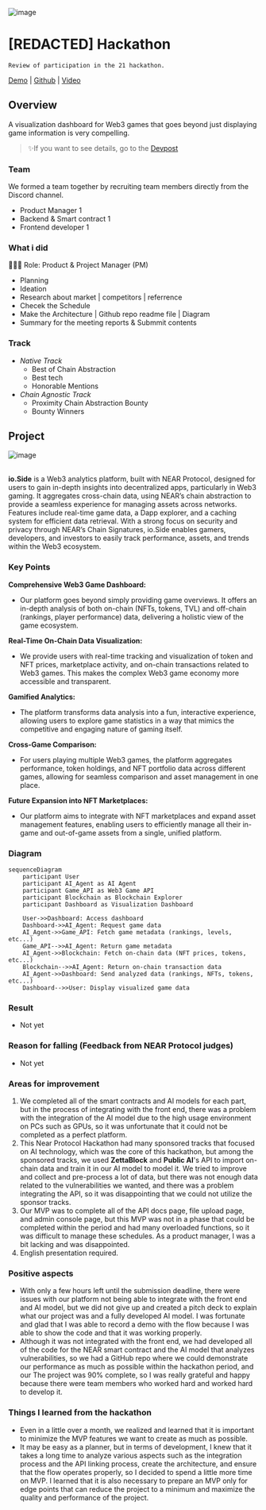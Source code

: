 ![image](https://github.com/user-attachments/assets/609cd100-79a5-47d0-b3c5-77065d2ca798)

# [REDACTED] Hackathon
`Review of participation in the 21 hackathon.`

[Demo](https://web3-gaming-redacted.vercel.app/) | [Github](https://github.com/SUNIDHI-JAIN125/Redacted-Hackathon) | [Video](https://youtu.be/AAP3yWIKdlE)

## Overview
A visualization dashboard for Web3 games that goes beyond just displaying game information is very compelling.

> ✨If you want to see details, go to the [Devpost](https://devpost.com/software/not-yet-lhnw4d)

### Team
We formed a team together by recruiting team members directly from the Discord channel.
- Product Manager 1
- Backend & Smart contract 1
- Frontend developer 1

### What i did
👨🏼‍💻 Role: Product & Project Manager (PM)
- Planning
- Ideation
- Research about market | competitors | referrence
- Checek the Schedule
- Make the Architecture | Github repo readme file | Diagram
- Summary for the meeting reports & Submmit contents

### Track
- *Native Track*
  - Best of Chain Abstraction
  - Best tech
  - Honorable Mentions
- *Chain Agnostic Track*
  - Proximity Chain Abstraction Bounty
  - Bounty Winners

## Project
![image](https://github.com/user-attachments/assets/3ef5c537-cf0d-496f-84a2-290458b642df)
<br></br>

**io.Side** is a Web3 analytics platform, built with NEAR Protocol, designed for users to gain in-depth insights into decentralized apps, particularly in Web3 gaming. 
It aggregates cross-chain data, using NEAR’s chain abstraction to provide a seamless experience for managing assets across networks. 
Features include real-time game data, a Dapp explorer, and a caching system for efficient data retrieval. 
With a strong focus on security and privacy through NEAR’s Chain Signatures, io.Side enables gamers, developers, and investors to easily track performance, assets, and trends within the Web3 ecosystem.

### Key Points

**Comprehensive Web3 Game Dashboard:**
- Our platform goes beyond simply providing game overviews. It offers an in-depth analysis of both on-chain (NFTs, tokens, TVL) and off-chain (rankings, player performance) data, delivering a holistic view of the game ecosystem.

**Real-Time On-Chain Data Visualization:**
- We provide users with real-time tracking and visualization of token and NFT prices, marketplace activity, and on-chain transactions related to Web3 games. This makes the complex Web3 game economy more accessible and transparent.

**Gamified Analytics:**
- The platform transforms data analysis into a fun, interactive experience, allowing users to explore game statistics in a way that mimics the competitive and engaging nature of gaming itself.

**Cross-Game Comparison:**
- For users playing multiple Web3 games, the platform aggregates performance, token holdings, and NFT portfolio data across different games, allowing for seamless comparison and asset management in one place.

**Future Expansion into NFT Marketplaces:**
- Our platform aims to integrate with NFT marketplaces and expand asset management features, enabling users to efficiently manage all their in-game and out-of-game assets from a single, unified platform.

### Diagram
``` mermaid
sequenceDiagram
    participant User
    participant AI_Agent as AI Agent
    participant Game_API as Web3 Game API
    participant Blockchain as Blockchain Explorer
    participant Dashboard as Visualization Dashboard

    User->>Dashboard: Access dashboard
    Dashboard->>AI_Agent: Request game data
    AI_Agent->>Game_API: Fetch game metadata (rankings, levels, etc...)
    Game_API-->>AI_Agent: Return game metadata
    AI_Agent->>Blockchain: Fetch on-chain data (NFT prices, tokens, etc...)
    Blockchain-->>AI_Agent: Return on-chain transaction data
    AI_Agent->>Dashboard: Send analyzed data (rankings, NFTs, tokens, etc...)
    Dashboard-->>User: Display visualized game data
```

### Result
- Not yet

### Reason for falling (Feedback from NEAR Protocol judges)
- Not yet

### Areas for improvement
1) We completed all of the smart contracts and AI models for each part, but in the process of integrating with the front end, there was a problem with the integration of the AI ​​model due to the high usage environment on PCs such as GPUs, so it was unfortunate that it could not be completed as a perfect platform.
2) This Near Protocol Hackathon had many sponsored tracks that focused on AI technology, which was the core of this hackathon, but among the sponsored tracks, we used **ZettaBlock** and **Public AI**'s API to import on-chain data and train it in our AI model to model it. We tried to improve and collect and pre-process a lot of data, but there was not enough data related to the vulnerabilities we wanted, and there was a problem integrating the API, so it was disappointing that we could not utilize the sponsor tracks.
3) Our MVP was to complete all of the API docs page, file upload page, and admin console page, but this MVP was not in a phase that could be completed within the period and had many overloaded functions, so it was difficult to manage these schedules. As a product manager, I was a bit lacking and was disappointed.
4) English presentation required.

### Positive aspects
- With only a few hours left until the submission deadline, there were issues with our platform not being able to integrate with the front end and AI model, but we did not give up and created a pitch deck to explain what our project was and a fully developed AI model. I was fortunate and glad that I was able to record a demo with the flow because I was able to show the code and that it was working properly.
- Although it was not integrated with the front end, we had developed all of the code for the NEAR smart contract and the AI ​​model that analyzes vulnerabilities, so we had a GitHub repo where we could demonstrate our performance as much as possible within the hackathon period, and our The project was 90% complete, so I was really grateful and happy because there were team members who worked hard and worked hard to develop it.

### Things I learned from the hackathon
- Even in a little over a month, we realized and learned that it is important to minimize the MVP features we want to create as much as possible. 
- It may be easy as a planner, but in terms of development, I knew that it takes a long time to analyze various aspects such as the integration process and the API linking process, create the architecture, and ensure that the flow operates properly, so I decided to spend a little more time on MVP. I learned that it is also necessary to prepare an MVP only for edge points that can reduce the project to a minimum and maximize the quality and performance of the project.
